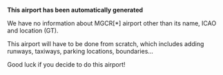 **This airport has been automatically generated**

We have no information about MGCR[*] airport other than its name, ICAO and location (GT).

This airport will have to be done from scratch, which includes adding runways, taxiways, parking locations, boundaries...

Good luck if you decide to do this airport!